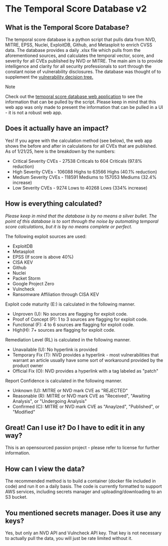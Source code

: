 # The Temporal Score Database v2

## What is the Temporal Score Database?
The temporal score database is a python script that pulls data from NVD, MITRE, EPSS, Nuclei, ExploitDB, Github, and Metasploit to enrich CVSS data. The database provides a daily .xlsx file which pulls from the aforementioned sources, and calculates the temporal vector, score, and severity for all CVEs published by NVD or MITRE. The main aim is to provide intelligence and clarity for all security professionals to sort through the constant noise of vulnerability disclosures. The database was thought of to supplement the [vulnerability decision tree.](https://github.com/mmmporkbelly/vulnerability_decision_tree/blob/main/README.md)

> [!NOTE]
> Check out the [temporal score database web application](https://temporalscoredatabase.com/) to see the information that can be pulled by the script. Please keep in mind that this web app was only made to present the information that can be pulled in a UI - it is not a robust web app.

## Does it actually have an impact?
Yes! If you agree with the calculation method (see below), the web app shows the before and after in calculations for all CVEs that are published. As of 1/21/25, here is the breakdown by the numbers:

 - Critical Severity CVEs - 27538 Criticals to 604 Criticals (97.8% reduction)
 - High Severity CVEs - 106088 Highs to 63566 Highs (40.1% reduction)
 - Medium Severity CVEs - 118591 Mediums to 157053 Mediums (32.4% increase)
 - Low Severity CVEs - 9274 Lows to 40268 Lows (334% increase)

## How is everything calculated?
*Please keep in mind that the database is by no means a silver bullet. The point of this database is to sort through the noise by automating temporal score calculations, but it is by no means complete or perfect.*

The following exploit sources are used:
 - ExploitDB
 - Metasploit
 - EPSS (If score is above 40%)
 - CISA KEV
 - Github
 - Nuclei
 - Packet Storm
 - Google Project Zero
 - Vulncheck
 - Ransomware Affiliation through CISA KEV
 
 Exploit code maturity (E:) is calculated in the following manner. 
 - Unproven (U): No sources are flagging for exploit code. 
 - Proof of Concept (P): 1 to 3 sources are flagging for exploit code.
 - Functional (F): 4 to 6 sources are flagging for exploit code.
 - High(H): 7+ sources are flagging for exploit code.
 
 Remediation Level (RL) is calculated in the following manner.
 - Unavailable (U): No hyperlink is provided
 - Temporary Fix (T): NVD provides a hyperlink - most vulnerabilities that warrant an article usually have
 some sort of workaround provided by the product owner
 - Official Fix (O): NVD provides a hyperlink with a tag labeled as "patch"
 
 Report Confidence is calculated in the following manner.
 - Unknown (U): MITRE or NVD mark CVE as "REJECTED"
 - Reasonable (R): MITRE or NVD mark CVE as "Received", "Awaiting Analysis", or "Undergoing Analysis"
 - Confirmed (C): MITRE or NVD mark CVE as "Anaylzed", "Published", or "Modified"

## Great! Can I use it? Do I have to edit it in any way?
This is an opensourced passion project - please refer to license for further information.


## How can I view the data?
The recommended method is to build a container (docker file included in code) and run it on a daily basis. The code is currently formatted to support AWS services, including secrets manager and uploading/downloading to an S3 bucket.

## You mentioned secrets manager. Does it use any keys?
Yes, but only an NVD API and Vulncheck API key. That key is not necessary to actually pull the data, you will just be rate limited without it. 
